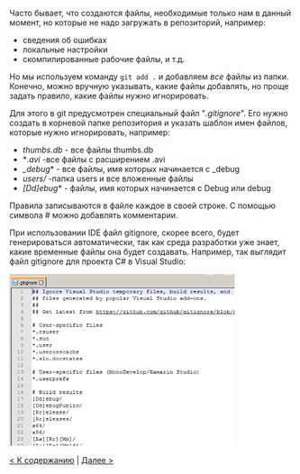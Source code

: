 Часто бывает, что создаются файлы, необходимые только нам в данный момент, но которые не надо загружать в репозиторий, например:
* сведения об ошибках
* локальные настройки
* скомпилированные рабочие файлы, и т.д.

Но мы используем команду `git add .` и добавляем *все* файлы из папки. Конечно, можно вручную указывать, какие файлы добавлять, но проще задать правило, какие файлы нужно игнорировать.

Для этого в git предусмотрен специальный файл "*.gitignore*". Его нужно создать в корневой папке репозитория и указать шаблон имен файлов, которые нужно игнорировать, например:
* *thumbs.db* - все файлы thumbs.db
* **.avi* -все файлы с расширением .avi
* *_debug** - все файлы, имя которых начинается с _debug
* *users/* -папка users и все вложенные файлы
* *[Dd]ebug** - файлы, имя которых начинается с Debug или debug

Правила записываются в файле каждое в своей строке. С помощью символа # можно добавлять комментарии.

При использовании IDE файл gitignore, скорее всего, будет генерироваться автоматически, так как среда разработки уже знает, какие временные файлы она будет создавать. Например, так выглядит файл gitignore для проекта C# в Visual Studio:

<img src="./08_01.png" alt="gitignore in visual studio" width="400"/>

[< К содержанию](./readme.md) | [Далее >](./09_other_features.md) 
